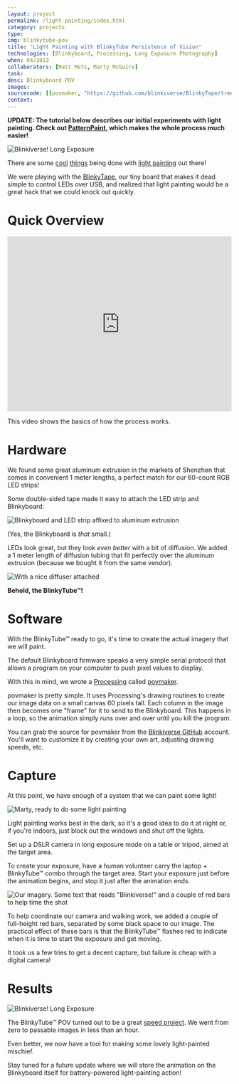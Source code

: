 ```yaml
---
layout: project
permalink: /light-painting/index.html
category: projects
type:
img: blinkytube-pov
title: "Light Painting with BlinkyTube Persistence of Vision"
technologies: [Blinkyboard, Processing, Long Exposure Photography] 
when: 04/2013
collaborators: [Matt Mets, Marty McGuire]
task:
desc: Blinkyboard POV
images:
sourcecode: [[povmaker, "https://github.com/blinkiverse/BlinkyTape/tree/master/examples/povmaker"]]
context:
---
```


**UPDATE: The tutorial below describes our initial experiments with light
painting.  Check out [PatternPaint](/patternpaint), which makes the whole
process much easier!**

![Blinkiverse! Long Exposure](/images/{{page.img}}/big/blinkiverse-pov-final.png)

There are some [cool](https://sites.google.com/site/mechatronicsguy/lightscythe)
[things](http://blog.makezine.com/2012/08/12/light-painting-with-raspberry-pi/)
being done with [light painting](http://www.flickr.com/groups/lightjunkies/#derp) out
there!

We were playing with the [BlinkyTape](https://github.com/blinkiverse/BlinkyTape),
our tiny board that makes it dead simple to control LEDs over USB, and realized
that light painting would be a great hack that we could knock out quickly.

<!--more-->

# Quick Overview

<div class="videoWrapper">
	<iframe class="project_full_video" src="http://player.vimeo.com/video/64485701?byline=0&amp;portrait=0&amp;color=ffffff" width="100%" height="393px" frameborder="0" webkitAllowFullScreen="" mozallowfullscreen="" allowFullScreen=""> </iframe>
</div>

This video shows the basics of how the process works.

# Hardware

We found some great aluminum extrusion in the markets of Shenzhen that comes in
convenient 1 meter lengths, a perfect match for our 60-count RGB LED strips!

Some double-sided tape made it easy to attach the LED strip and Blinkyboard:

![Blinkyboard and LED strip affixed to aluminum extrusion](/images/{{page.img}}/big/hardware-1.jpg)

(Yes, the Blinkyboard is *that* small.)

LEDs look great, but they look *even better* with a bit of diffusion.  We added
a 1 meter length of diffusion tubing that fit perfectly over the aluminum
extrusion (because we bought it from the same vendor).

![With a nice diffuser attached](/images/{{page.img}}/big/hardware-2.png)

**Behold, the BlinkyTube&trade;!**

# Software

With the BlinkyTube&trade; ready to go, it's time to create the actual imagery
that we will paint.

The default Blinkyboard firmware speaks a very simple serial protocol that
allows a program on your computer to push pixel values to display.

With this in mind, we wrote a [Processing](http://processing.org/) called [povmaker](https://github.com/blinkiverse/BlinkyTape/tree/master/examples/povmaker).

povmaker is pretty simple.  It uses Processing's drawing routines to create our
image data on a small canvas 60 pixels tall.  Each column in the image then
becomes one "frame" for it to send to the Blinkyboard.  This happens in a loop,
so the animation simply runs over and over until you kill the program.

You can grab the source for povmaker from the [Blinkiverse GitHub](https://github.com/blinkiverse/BlinkyTape/tree/master/examples/povmaker) account.  You'll want to customize it by creating your own art, adjusting drawing speeds, etc.

# Capture

At this point, we have enough of a system that we can paint some light!

![Marty, ready to do some light painting](/images/{{page.img}}/big/ready-for-pov.jpg)

Light painting works best in the dark, so it's a good idea to do it at night or,
if you're indoors, just block out the windows and shut off the lights.

Set up a DSLR camera in long exposure mode on a table or tripod, aimed at the
target area.

To create your exposure, have a human volunteer carry the laptop +
BlinkyTube&trade; combo through the target area.  Start your exposure just
before the animation begins, and stop it just after the animation ends.

![Our imagery. Some text that reads "Blinkiverse!" and a couple of red bars to help time the shot](/images/{{page.img}}/big/povmaker.png)

To help coordinate our camera and walking work, we added a couple of full-height
red bars, separated by some black space to our image.  The practical effect of
these bars is that the BlinkyTube&trade; flashes red to indicate when it is time
to start the exposure and get moving.

It took us a few tries to get a decent capture, but failure is cheap with
a digital camera!

# Results

![Blinkiverse! Long Exposure](/images/{{page.img}}/big/blinkiverse-pov-final.png)

The BlinkyTube&trade; POV turned out to be a great [speed project](http://fffff.at/speed-project/).
We went from zero to passable images in less than an hour.

Even better, we now have a tool for making some lovely light-painted mischief.

Stay tuned for a future update where we will store the animation on the
Blinkyboard itself for battery-powered light-painting action!

